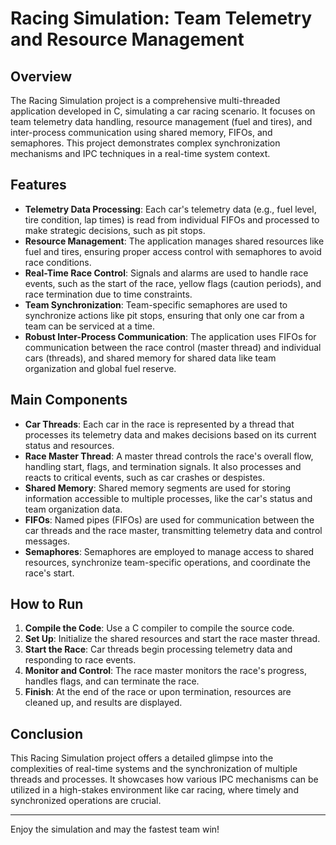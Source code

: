 # Racing Simulation: Team Telemetry and Resource Management

## Overview
The Racing Simulation project is a comprehensive multi-threaded application developed in C, simulating a car racing scenario. It focuses on team telemetry data handling, resource management (fuel and tires), and inter-process communication using shared memory, FIFOs, and semaphores. This project demonstrates complex synchronization mechanisms and IPC techniques in a real-time system context.

## Features
- **Telemetry Data Processing**: Each car's telemetry data (e.g., fuel level, tire condition, lap times) is read from individual FIFOs and processed to make strategic decisions, such as pit stops.
- **Resource Management**: The application manages shared resources like fuel and tires, ensuring proper access control with semaphores to avoid race conditions.
- **Real-Time Race Control**: Signals and alarms are used to handle race events, such as the start of the race, yellow flags (caution periods), and race termination due to time constraints.
- **Team Synchronization**: Team-specific semaphores are used to synchronize actions like pit stops, ensuring that only one car from a team can be serviced at a time.
- **Robust Inter-Process Communication**: The application uses FIFOs for communication between the race control (master thread) and individual cars (threads), and shared memory for shared data like team organization and global fuel reserve.

## Main Components
- **Car Threads**: Each car in the race is represented by a thread that processes its telemetry data and makes decisions based on its current status and resources.
- **Race Master Thread**: A master thread controls the race's overall flow, handling start, flags, and termination signals. It also processes and reacts to critical events, such as car crashes or despistes.
- **Shared Memory**: Shared memory segments are used for storing information accessible to multiple processes, like the car's status and team organization data.
- **FIFOs**: Named pipes (FIFOs) are used for communication between the car threads and the race master, transmitting telemetry data and control messages.
- **Semaphores**: Semaphores are employed to manage access to shared resources, synchronize team-specific operations, and coordinate the race's start.

## How to Run
1. **Compile the Code**: Use a C compiler to compile the source code.
2. **Set Up**: Initialize the shared resources and start the race master thread.
3. **Start the Race**: Car threads begin processing telemetry data and responding to race events.
4. **Monitor and Control**: The race master monitors the race's progress, handles flags, and can terminate the race.
5. **Finish**: At the end of the race or upon termination, resources are cleaned up, and results are displayed.

## Conclusion
This Racing Simulation project offers a detailed glimpse into the complexities of real-time systems and the synchronization of multiple threads and processes. It showcases how various IPC mechanisms can be utilized in a high-stakes environment like car racing, where timely and synchronized operations are crucial.

---

Enjoy the simulation and may the fastest team win!
